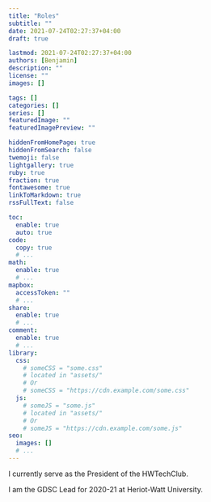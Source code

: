 ```yaml
---
title: "Roles"
subtitle: ""
date: 2021-07-24T02:27:37+04:00
draft: true

lastmod: 2021-07-24T02:27:37+04:00
authors: [Benjamin]
description: ""
license: ""
images: []

tags: []
categories: []
series: []
featuredImage: ""
featuredImagePreview: ""

hiddenFromHomePage: true
hiddenFromSearch: false
twemoji: false
lightgallery: true
ruby: true
fraction: true
fontawesome: true
linkToMarkdown: true
rssFullText: false

toc:
  enable: true
  auto: true
code:
  copy: true
  # ...
math:
  enable: true
  # ...
mapbox:
  accessToken: ""
  # ...
share:
  enable: true
  # ...
comment:
  enable: true
  # ...
library:
  css:
    # someCSS = "some.css"
    # located in "assets/"
    # Or
    # someCSS = "https://cdn.example.com/some.css"
  js:
    # someJS = "some.js"
    # located in "assets/"
    # Or
    # someJS = "https://cdn.example.com/some.js"
seo:
  images: []
  # ...
---
```


I currently serve as the President of the HWTechClub.

I am the GDSC Lead for 2020-21 at Heriot-Watt University.